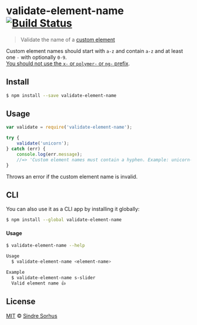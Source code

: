 # validate-element-name [![Build Status](https://travis-ci.org/sindresorhus/validate-element-name.svg?branch=master)](https://travis-ci.org/sindresorhus/validate-element-name)

> Validate the name of a [custom element](http://www.html5rocks.com/en/tutorials/webcomponents/customelements/)

Custom element names should start with `a-z` and contain `a-z` and at least one `-` with optionally `0-9`.  
[You should not use the `x-` or `polymer-` or `ng-` prefix](http://webcomponents.github.io/articles/how-should-i-name-my-element/).


## Install

```bash
$ npm install --save validate-element-name
```


## Usage

```js
var validate = require('validate-element-name');

try {
	validate('unicorn');
} catch (err) {
	console.log(err.message);
	//=> 'Custom element names must contain a hyphen. Example: unicorn-cake'
}
```

Throws an error if the custom element name is invalid.


## CLI

You can also use it as a CLI app by installing it globally:

```bash
$ npm install --global validate-element-name
```

#### Usage

```bash
$ validate-element-name --help

Usage
  $ validate-element-name <element-name>

Example
  $ validate-element-name s-slider
  Valid element name 👍
```


## License

[MIT](http://opensource.org/licenses/MIT) © [Sindre Sorhus](http://sindresorhus.com)
